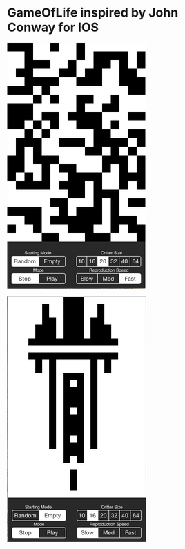GameOfLife inspired by John Conway for IOS
==========

![Alt text](https://raw.githubusercontent.com/william-fiset/GameOfLife/master/ScreenShots/gameoflife.png "Game O Life Screenshot")

![Alt text](https://raw.githubusercontent.com/william-fiset/GameOfLife/master/ScreenShots/gameoflife_draw.png "Game O Life Screenshot")

